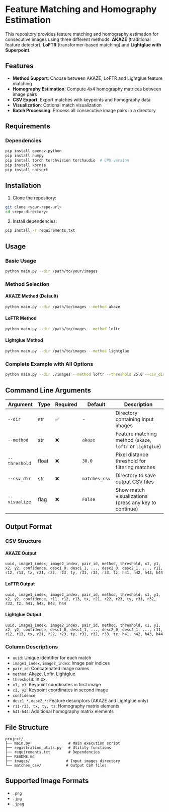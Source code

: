 # Feature Matching and Homography Estimation

This repository provides feature matching and homography estimation for consecutive images using three different methods: **AKAZE** (traditional feature detector), **LoFTR** (transformer-based matching) and **Lightglue with Superpoint**.

## Features

- **Method Support**: Choose between AKAZE, LoFTR and Lightglue feature matching
- **Homography Estimation**: Compute 4x4 homography matrices between image pairs
- **CSV Export**: Export matches with keypoints and homography data
- **Visualization**: Optional match visualization
- **Batch Processing**: Process all consecutive image pairs in a directory

## Requirements

### Dependencies

```bash
pip install opencv-python
pip install numpy
pip install torch torchvision torchaudio  # CPU version
pip install kornia
pip install natsort
```

## Installation

1. Clone the repository:
```bash
git clone <your-repo-url>
cd <repo-directory>
```

2. Install dependencies:
```bash
pip install -r requirements.txt
```

## Usage

### Basic Usage

```bash
python main.py --dir /path/to/your/images
```

### Method Selection

#### AKAZE Method (Default)
```bash
python main.py --dir /path/to/images --method akaze
```

#### LoFTR Method
```bash
python main.py --dir /path/to/images --method loftr
```

#### Lightglue Method
```bash
python main.py --dir /path/to/images --method lightglue
```

### Complete Example with All Options
```bash
python main.py --dir ./images --method loftr --threshold 25.0 --csv_dir ./results --visualize
```

## Command Line Arguments

| Argument | Type | Required | Default | Description                                              |
|----------|------|----------|---------|----------------------------------------------------------|
| `--dir` | str | ✅ | - | Directory containing input images                        |
| `--method` | str | ❌ | `akaze` | Feature matching method (`akaze`, `loftr` or `lightglue`) |
| `--threshold` | float | ❌ | `30.0` | Pixel distance threshold for filtering matches           |
| `--csv_dir` | str | ❌ | `matches_csv` | Directory to save output CSV files                       |
| `--visualize` | flag | ❌ | `False` | Show match visualizations (press any key to continue)    |


## Output Format

### CSV Structure

#### AKAZE Output
```
uuid, image1_index, image2_index, pair_id, method, threshold, x1, y1, x2, y2, confidence, desc1_0, desc1_1, ..., desc2_0, desc2_1, ..., r11, r12, r13, tx, r21, r22, r23, ty, r31, r32, r33, tz, h41, h42, h43, h44
```

#### LoFTR Output  
```
uuid, image1_index, image2_index, pair_id, method, threshold, x1, y1, x2, y2, confidence, r11, r12, r13, tx, r21, r22, r23, ty, r31, r32, r33, tz, h41, h42, h43, h44
```

#### Lightglue Output
```
uuid, image1_index, image2_index, pair_id, method, threshold, x1, y1, x2, y2, confidence, desc1_0, desc1_1, ..., desc2_0, desc2_1, ..., r11, r12, r13, tx, r21, r22, r23, ty, r31, r32, r33, tz, h41, h42, h43, h44
```

### Column Descriptions
- `uuid`: Unique identifier for each match
- `image1_index`, `image2_index`: Image pair indices
- `pair_id`: Concatenated image names
- `method`: Akaze, Loftr, Lightglue
- `threshold`: In px.
- `x1, y1`: Keypoint coordinates in first image
- `x2, y2`: Keypoint coordinates in second image 
- `confidence`
- `desc1_*`, `desc2_*`: Feature descriptors (AKAZE and Lightglue only)
- `r11-r33, tx, ty, tz`: Homography matrix elements
- `h41-h44`: Additional homography matrix elements

## File Structure

```
project/
├── main.py                 # Main execution script
├── registration_utils.py   # Utility functions
├── requirements.txt        # Dependencies
├── README.md              
├── images/                # Input images directory
└── matches_csv/           # Output CSV files
```

## Supported Image Formats

- `.png`
- `.jpg` 
- `.jpeg`


